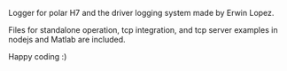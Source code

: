 Logger for polar H7 and the driver logging system made by Erwin Lopez.

Files for standalone operation, tcp integration, and tcp server examples in nodejs and Matlab are included.

Happy coding :)